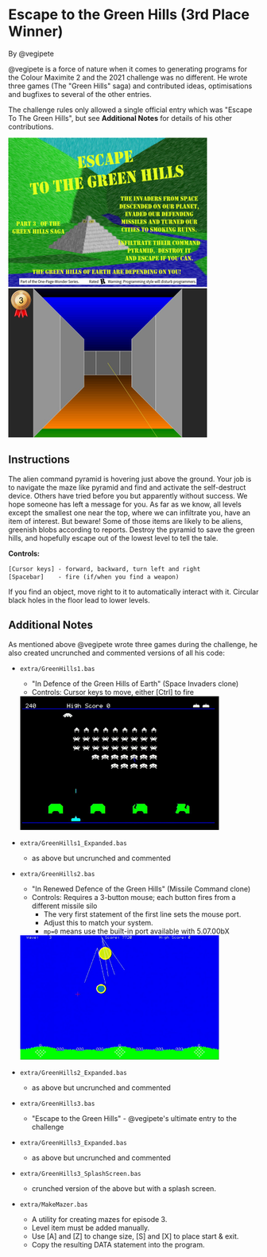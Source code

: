 # Escape to the Green Hills (3rd Place Winner)

By @vegipete

@vegipete is a force of nature when it comes to generating programs for the Colour Maximite 2 and the
2021 challenge was no different. He wrote three games (The "Green Hills" saga) and contributed ideas,
optimisations and bugfixes to several of the other entries.

The challenge rules only allowed a single official entry which was "Escape To The Green Hills", but see **Additional Notes** for details of his other contributions.

<img src="GreenHills3.jpg" width="400" title="Escape to the Green Hills cover">
<img src="GreenHills3-2.png" width="400" title="Escape to the Green Hills screenshot">

## Instructions

The alien command pyramid is hovering just above the ground. Your job is to navigate the maze
like pyramid and find and activate the self-destruct device. Others have tried before you but
apparently without success. We hope someone has left a message for you. As far as we know, all
levels except the smallest one near the top, where we can infiltrate you, have an item of interest.
But beware! Some of those items are likely to be aliens, greenish blobs according to reports.
Destroy the pyramid to save the green hills, and hopefully escape out of the lowest level to tell
the tale.

**Controls:**

    [Cursor keys] - forward, backward, turn left and right
    [Spacebar]    - fire (if/when you find a weapon)

If you find an object, move right to it to automatically interact with it. Circular black holes in the floor lead to lower levels.

## Additional Notes

As mentioned above @vegipete wrote three games during the challenge, he also created uncrunched and commented versions of all his code:

 - `extra/GreenHills1.bas`
     - "In Defence of the Green Hills of Earth" (Space Invaders clone)
     - Controls: Cursor keys to move, either [Ctrl] to fire

   <img src="extra/GreenHills1.png" width="400" title="In Defence of the Green Hills screenshot">

 - `extra/GreenHills1_Expanded.bas`
     - as above but uncrunched and commented
 - `extra/GreenHills2.bas`
     - "In Renewed Defence of the Green Hills" (Missile Command clone)
     - Controls: Requires a 3-button mouse; each button fires from a different missile silo
         - The very first statement of the first line sets the mouse port.
         - Adjust this to match your system.
         - `mp=0` means use the built-in port available with 5.07.00bX

    <img src="extra/GreenHills2.png" width="400" title="In Renewed Defence of the Green Hills screenshot">

- `extra/GreenHills2_Expanded.bas`
     - as above but uncrunched and commented
 - `extra/GreenHills3.bas`
     - "Escape to the Green Hills" - @vegipete's ultimate entry to the challenge
 - `extra/GreenHills3_Expanded.bas`
     - as above but uncrunched and commented
 - `extra/GreenHills3_SplashScreen.bas`
     - crunched version of the above but with a splash screen.
 - `extra/MakeMazer.bas`
     - A utility for creating mazes for episode 3.
     - Level item must be added manually.
     - Use [A] and [Z] to change size, [S] and [X] to place start & exit.
     - Copy the resulting DATA statement into the program.
